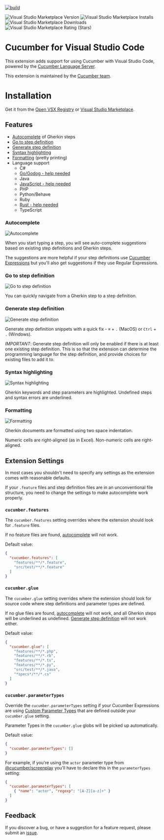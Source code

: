 [![build](https://github.com/cucumber/vscode/actions/workflows/build.yaml/badge.svg)](https://github.com/cucumber/vscode/actions/workflows/build.yaml)

![Visual Studio Marketplace Version](https://img.shields.io/visual-studio-marketplace/v/CucumberOpen.cucumber-official)
![Visual Studio Marketplace Installs](https://img.shields.io/visual-studio-marketplace/i/CucumberOpen.cucumber-official)
![Visual Studio Marketplace Downloads](https://img.shields.io/visual-studio-marketplace/d/CucumberOpen.cucumber-official)
![Visual Studio Marketplace Rating (Stars)](https://img.shields.io/visual-studio-marketplace/stars/CucumberOpen.cucumber-official)

# Cucumber for Visual Studio Code

This extension adds support for using Cucumber with Visual Studio Code, powered by the [Cucumber Language Server](https://github.com/cucumber/language-server#readme).

This extension is maintained by the [Cucumber team](https://github.com/cucumber/).

# Installation

Get it from the [Open VSX Registry](https://open-vsx.org/extension/CucumberOpen/cucumber-official) or
[Visual Studio Marketplace](https://marketplace.visualstudio.com/items?itemName=CucumberOpen.cucumber-official).

## Features

- [Autocomplete](#autocomplete) of Gherkin steps
- [Go to step definition](#go-to-step-definition)
- [Generate step definition](#generate-step-definition)
- [Syntax highlighting](#syntax-highlighting)
- [Formatting](#formatting) (pretty printing)
- Language support
  - C#
  - [Go/Godog - help needed](https://github.com/cucumber/language-service/issues/72)
  - Java
  - [JavaScript - help needed](https://github.com/cucumber/language-service/issues/42)
  - PHP
  - Python/Behave
  - Ruby
  - [Rust - help needed](https://github.com/cucumber/language-service/issues/82)
  - TypeScript

### Autocomplete

![Autocomplete](images/autocomplete.gif)

When you start typing a step, you will see auto-complete suggestions
based on existing step definitions and Gherkin steps.

The suggestions are more helpful if your step definitions use
[Cucumber Expressions](https://github.com/cucumber/cucumber-expressions#readme)
but you'll also get suggestions if they use Regular Expressions.

### Go to step definition

![Go to step definition](images/goto-step-definition.gif)

You can quickly navigate from a Gherkin step to a step definition.

### Generate step definition

![Generate step definition](images/generate-step-definition.gif)

Generate step definition snippets with a quick fix - `⌘` + `.` (MacOS) or
`Ctrl` + `.` (Windows).

*IMPORTANT*: Generate step definition will only be enabled
if there is at least one existing step definition. This is
so that the extension can determine the programming language
for the step definition, and provide choices for existing files
to add it to.

### Syntax highlighting

![Syntax highlighting](images/syntax-highlighting.gif)

Gherkin keywords and step parameters are highlighted.
Undefined steps and syntax errors are underlined.

### Formatting

![Formatting](images/formatting.gif)

Gherkin documents are formatted using two space indentation. 

Numeric cells are right-aligned (as in Excel). Non-numeric cells are right-aligned.

## Extension Settings

In most cases you shouldn't need to specify any settings
as the extension comes with reasonable defaults. 

If your `.feature` files and step definition files are
in an unconventional file structure, you need to change the
settings to make autocomplete work properly.

### `cucumber.features`
[//]: # (<cucumber.features>)
The `cucumber.features` setting overrides where the extension 
should look for `.feature` files. 

If no feature files are found, [autocomplete](#autocomplete) 
will not work.

Default value:

```json
{
  "cucumber.features": [
    "features/**/*.feature",
    "src/test/**/*.feature" 
  ]
}
```
[//]: # (</cucumber.features>)

### `cucumber.glue`
[//]: # (<cucumber.glue>)
The `cucumber.glue` setting overrides where the extension
should look for source code where step definitions and
parameter types are defined.

If no glue files are found, [autocomplete](#autocomplete) 
will not work, and all Gherkin steps will be underlined as 
undefined. [Generate step definition](#generate-step-definition)
will not work either.

Default value:

```json
{
  "cucumber.glue": [
    "features/**/*.php",
    "features/**/*.rb",
    "features/**/*.ts",
    "features/**/*.py",
    "src/test/**/*.java",
    "*specs*/**/*.cs"
  ]
}
```
[//]: # (</cucumber.glue>)

### `cucumber.parameterTypes`
[//]: # (<cucumber.parameterTypes>)
Override the `cucumber.parameterTypes` setting if your Cucumber Expressions
are using [Custom Parameter Types](https://github.com/cucumber/cucumber-expressions#custom-parameter-types) that are defined outside your `cucumber.glue` setting.

Parameter Types in the `cucumber.glue` globs will be picked up automatically.

Default value:

```json
{
  "cucumber.parameterTypes": []
}
```

For example, if you're using the `actor` parameter type from [@cucumber/screenplay](https://github.com/cucumber/screenplay.js#actors) you'll have to declare this in the `parameterTypes` setting:

````json
{
  "cucumber.parameterTypes": [
    { "name": "actor", "regexp": "[A-Z][a-z]+" }
  ]
}
````
[//]: # (</cucumber.parameterTypes>)

## Feedback

If you discover a bug, or have a suggestion for a feature request, please
submit an [issue](https://github.com/cucumber/vscode/issues).
